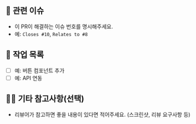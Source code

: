 ## 🔗 관련 이슈

- 이 PR이 해결하는 이슈 번호를 명시해주세요.
- 예: `Closes #10`, `Relates to #8`

## 📝 작업 목록

- [ ] 예: 버튼 컴포넌트 추가
- [ ] 예: API 연동

## 🙋‍♀️ 기타 참고사항(선택)

- 리뷰어가 참고하면 좋을 내용이 있다면 적어주세요. (스크린샷, 리뷰 요구사항 등)
